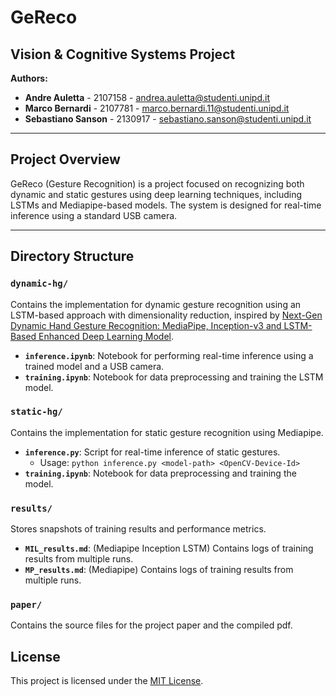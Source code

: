 # GeReco

## Vision & Cognitive Systems Project

**Authors:**  
- **Andre Auletta** - 2107158 - [andrea.auletta@studenti.unipd.it](mailto:andrea.auletta@studenti.unipd.it)  
- **Marco Bernardi** - 2107781 - [marco.bernardi.11@studenti.unipd.it](mailto:marco.bernardi.11@studenti.unipd.it)  
- **Sebastiano Sanson** - 2130917 - [sebastiano.sanson@studenti.unipd.it](mailto:sebastiano.sanson@studenti.unipd.it)  

---

## Project Overview
GeReco (Gesture Recognition) is a project focused on recognizing both dynamic and static gestures using deep learning techniques, including LSTMs and Mediapipe-based models. The system is designed for real-time inference using a standard USB camera.

---

## Directory Structure

### `dynamic-hg/`
Contains the implementation for dynamic gesture recognition using an LSTM-based approach with dimensionality reduction, inspired by [Next-Gen Dynamic Hand Gesture Recognition: MediaPipe, Inception-v3 and LSTM-Based Enhanced Deep Learning Model](https://www.mdpi.com/2079-9292/13/16/3233).

- **`inference.ipynb`**: Notebook for performing real-time inference using a trained model and a USB camera.
- **`training.ipynb`**: Notebook for data preprocessing and training the LSTM model.

### `static-hg/`
Contains the implementation for static gesture recognition using Mediapipe.

- **`inference.py`**: Script for real-time inference of static gestures.
  - Usage: `python inference.py <model-path> <OpenCV-Device-Id>`
- **`training.ipynb`**: Notebook for data preprocessing and training the model.

### `results/`
Stores snapshots of training results and performance metrics.

- **`MIL_results.md`**: (Mediapipe Inception LSTM) Contains logs of training results from multiple runs.
- **`MP_results.md`**: (Mediapipe) Contains logs of training results from multiple runs.

### `paper/`
Contains the source files for the project paper and the compiled pdf.

## License
This project is licensed under the [MIT License](LICENSE).

